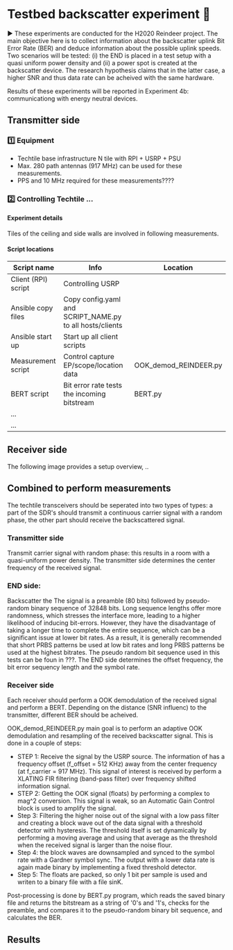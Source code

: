 # Testbed backscatter experiment 🧪

▶️ These experiments are conducted for the H2020 Reindeer project. The main objective here is to collect information about the backscatter uplink Bit Error Rate (BER) and deduce information about the possible uplink speeds. Two scenarios will be tested: (i) the END is placed in a test setup with a quasi uniform power density and (ii) a power spot is created at the backscatter device. The research hypothesis claims that in the latter case, a higher SNR and thus data rate can be acheived with the same hardware.

Results of these experiments will be reported in Experiment 4b: communicationg with energy neutral devices.

## Transmitter side

### 1️⃣ Equipment
- Techtile base infrastructure N tile with RPI + USRP + PSU
- Max. 280 path antennas (917 MHz) can be used for these measurements.
- PPS and 10 MHz required for these measurements????

### 2️⃣ Controlling Techtile ...

#### Experiment details

Tiles of the ceiling and side walls are involved in following measurements.



#### Script locations

| Script name | Info | Location |
|-|-|-|
| Client (RPI) script | Controlling USRP |  |
| Ansible copy files | Copy config.yaml and SCRIPT_NAME.py to all hosts/clients |  |
| Ansible start up | Start up all client scripts |  |
| Measurement script | Control capture EP/scope/location data | OOK_demod_REINDEER.py |
| BERT script| Bit error rate tests the incoming bitstream| BERT.py|
|...|||
|...|||



## Receiver side



The following image provides a setup overview, ..


## Combined to perform measurements

The techtile transceivers should be seperated into two types of types: a part of the SDR's should transmit a continuous carrier signal with a random phase, the other part should receive the backscattered signal.

### Transmitter side

Transmit carrier signal with random phase: this results in a room with a quasi-uniform power density. The transmitter side determines the center frequency of the received signal.

### END side:

Backscatter the 
The signal is a preamble (80 bits) followed by pseudo-random binary sequence of 32848 bits. Long sequence lengths offer more randomness, which stresses the interface more, leading to a higher likelihood of inducing bit-errors. However, they have the disadvantage of taking a longer time to complete the entire sequence, which can be a significant issue at lower bit rates. As a result, it is generally recommended that
short PRBS patterns be used at low bit rates and long PRBS patterns be used at the highest bitrates. The pseudo random bit sequence used in this tests can be foun in ???.
The END side determines the offset frequency, the bit error sequency length and the symbol rate. 


### Receiver side

Each receiver should perform a OOK demodulation of the received signal and perform a BERT. Depending on the distance (SNR influenc) to the transmitter, different BER should be acheived.


OOK_demod_REINDEER.py main goal is to perform an adaptive OOK demodulation and resampling of the received backscatter signal. This is done in a couple of steps:

- STEP 1: Receive the signal by the USRP source. The information of has a frequency offset (f_offset = 512 KHz) away from the center frequency (at  f_carrier = 917 MHz). This signal of interest is received by perform a XLATING FIR filtering (band-pass filter) over frequency shifted information signal.
- STEP 2: Getting the OOK signal (floats) by performing a complex to mag^2 conversion. This signal is weak, so an Automatic Gain Control block is used to amplify the signal. 
- Step 3: Filtering the higher noise out of the signal with a low pass filter and creating a block wave out of the data signal with a threshold detector with hysteresis. The threshold itself is set dynamically by performing a moving average and using that average as the threshold when the received signal is larger than the noise flour. 
- Step 4: the block waves are downsampled and synced to the symbol rate with a Gardner symbol sync. The output with a lower data rate is again made binary by implementing a fixed threshold detector.
- Step 5: The floats are packed, so only 1 bit per sample is used and writen to a binary file with a file sinK.

Post-processing is done by BERT.py program, which reads the saved binary file and returns the bitstream as a string of '0's and '1's, checks for the preamble, and compares it to the pseudo-random binary bit sequence, and calculates the BER.



## Results






